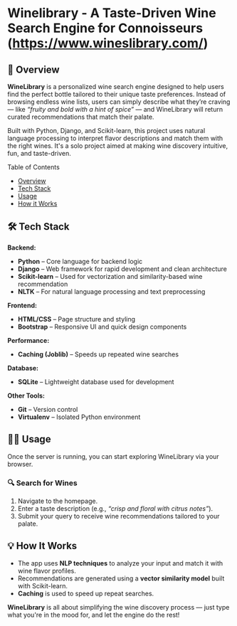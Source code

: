 # Winelibrary - A Taste-Driven Wine Search Engine for Connoisseurs (https://www.wineslibrary.com/)

## 📝 Overview

**WineLibrary** is a personalized wine search engine designed to help users find the perfect bottle tailored to their unique taste preferences. 
Instead of browsing endless wine lists, users can simply describe what they’re craving — like *“fruity and bold with a hint of spice”* — and WineLibrary will return curated recommendations that match their palate.

Built with Python, Django, and Scikit-learn, this project uses natural language processing to interpret flavor descriptions and match them with the right wines. It's a solo project aimed at making wine discovery intuitive, fun, and taste-driven.


Table of Contents
- [Overview](#overview)
- [Tech Stack](#tech-stack)
- [Usage](#usage)
- [How it Works](#how-it-works)



## 🛠️ Tech Stack

**Backend:**
- **Python** – Core language for backend logic
- **Django** – Web framework for rapid development and clean architecture
- **Scikit-learn** – Used for vectorization and similarity-based wine recommendation
- **NLTK** – For natural language processing and text preprocessing

**Frontend:**
- **HTML/CSS** – Page structure and styling
- **Bootstrap** – Responsive UI and quick design components

**Performance:**
- **Caching (Joblib)** – Speeds up repeated wine searches

**Database:**
- **SQLite** – Lightweight database used for development

**Other Tools:**
- **Git** – Version control
- **Virtualenv** – Isolated Python environment





## 🧑‍🍷 Usage

Once the server is running, you can start exploring WineLibrary via your browser.

### 🔍 Search for Wines
1. Navigate to the homepage.
2. Enter a taste description (e.g., *“crisp and floral with citrus notes”*).
3. Submit your query to receive wine recommendations tailored to your palate.

## 💡 How It Works
- The app uses **NLP techniques** to analyze your input and match it with wine flavor profiles.
- Recommendations are generated using a **vector similarity model** built with Scikit-learn.
- **Caching** is used to speed up repeat searches.

**WineLibrary** is all about simplifying the wine discovery process — just type what you're in the mood for, and let the engine do the rest!
